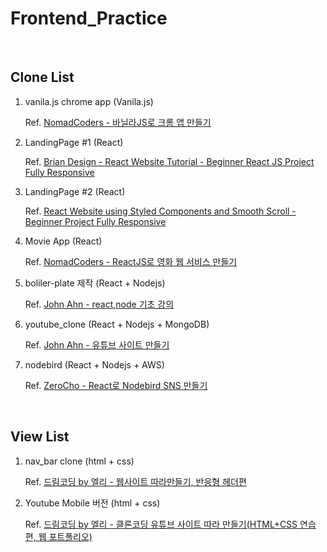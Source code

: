 # Frontend_Practice

<br>

## Clone List

1.  vanila.js chrome app (Vanila.js)

    Ref. [NomadCoders - 바닐라JS로 크롬 앱 만들기](https://nomadcoders.co/javascript-for-beginners)

2.  LandingPage #1 (React)

    Ref. [Brian Design - React Website Tutorial - Beginner React JS Project Fully Responsive](https://www.youtube.com/watch?v=I2UBjN5ER4s&t=4572s&ab_channel=BrianDesign)

3.  LandingPage #2 (React)

    Ref. [React Website using Styled Components and Smooth Scroll - Beginner Project Fully Responsive](https://www.youtube.com/watch?v=Nl54MJDR2p8&ab_channel=BrianDesign)

4.  Movie App (React)

    Ref. [NomadCoders - ReactJS로 영화 웹 서비스 만들기](https://nomadcoders.co/react-fundamentals)

5.  boliler-plate 제작 (React + Nodejs)

    Ref. [John Ahn - react,node 기초 강의](https://www.youtube.com/watch?v=fgoMqmNKE18&list=PL9a7QRYt5fqkZC9jc7jntD1WuAogjo_9T&ab_channel=JohnAhn)

6.  youtube_clone (React + Nodejs + MongoDB)

    Ref. [John Ahn - 유튜브 사이트 만들기](https://www.inflearn.com/course/%EB%94%B0%EB%9D%BC%ED%95%98%EB%A9%B0-%EB%B0%B0%EC%9A%B0%EB%8A%94-%EB%85%B8%EB%93%9C-%EB%A6%AC%EC%95%A1%ED%8A%B8-%EC%9C%A0%ED%8A%9C%EB%B8%8C-%EB%A7%8C%EB%93%A4%EA%B8%B0/dashboard)

7.  nodebird (React + Nodejs + AWS)

    Ref. [ZeroCho - React로 Nodebird SNS 만들기](https://www.inflearn.com/course/%EB%85%B8%EB%93%9C%EB%B2%84%EB%93%9C-%EB%A6%AC%EC%95%A1%ED%8A%B8-%EB%A6%AC%EB%89%B4%EC%96%BC/dashboard)

<br>


## View List


1. nav_bar clone (html + css)
    
    Ref. [드림코딩 by 엘리 - 웹사이트 따라만들기, 반응형 헤더편 ](https://www.youtube.com/watch?v=X91jsJyZofw&list=PLv2d7VI9OotQ1F92Jp9Ce7ovHEsuRQB3Y&index=14&ab_channel=%EB%93%9C%EB%A6%BC%EC%BD%94%EB%94%A9by%EC%97%98%EB%A6%AC)

2. Youtube Mobile 버전 (html + css)

   Ref. [드림코딩 by 엘리 - 클론코딩 유튜브 사이트 따라 만들기(HTML+CSS 연습편, 웹 포트폴리오)](https://www.youtube.com/watch?v=67stn7Pu7s4&list=PLv2d7VI9OotQ1F92Jp9Ce7ovHEsuRQB3Y&index=15&ab_channel=%EB%93%9C%EB%A6%BC%EC%BD%94%EB%94%A9by%EC%97%98%EB%A6%AC)
